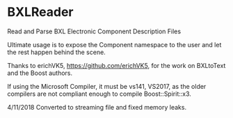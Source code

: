 # BXLReader
Read and Parse BXL Electronic Component Description Files

Ultimate usage is to expose the Component namespace to the user and let the rest happen behind the scene.

Thanks to erichVK5, https://github.com/erichVK5, for the work on BXLtoText and the Boost authors.

If using the Microsoft Compiler, it must be vs141, VS2017, as the older compilers are not compliant enough to compile Boost::Spirit::x3.

4/11/2018
Converted to streaming file and fixed memory leaks.
